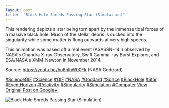 ```yaml
---
layout: post
title:  "Black Hole Shreds Passing Star (Simulation)"
---
```


This rendering depicts a star being torn apart by the immense tidal forces of a massive black hole. Much of the stellar debris is sucked into the singularity while some matter is flung outwards at very high speeds.  
  
This animation was based off a real event (ASASSN-14li) observed by NASA's Chandra X-ray Observatory, Swift Gamma-ray Burst Explorer, and ESA/NASA's XMM-Newton in November 2014.   
  
Source: <https://youtu.be/hu6hIhW00Fk> (NASA Goddard)  
  
[#ScienceGIF](https://plus.google.com/s/%23ScienceGIF/posts) [#Science](https://plus.google.com/s/%23Science/posts) [#GIF](https://plus.google.com/s/%23GIF/posts) [#NASA](https://plus.google.com/s/%23NASA/posts) [#Goddard](https://plus.google.com/s/%23Goddard/posts) [#Space](https://plus.google.com/s/%23Space/posts) [#BlackHole](https://plus.google.com/s/%23BlackHole/posts) [#Star](https://plus.google.com/s/%23Star/posts) [#EventHorizon](https://plus.google.com/s/%23EventHorizon/posts) [#Relativity](https://plus.google.com/s/%23Relativity/posts) [#Singularity](https://plus.google.com/s/%23Singularity/posts) [#Simulation](https://plus.google.com/s/%23Simulation/posts) [#Computer](https://plus.google.com/s/%23Computer/posts)
[View Original Post on Google+](https://plus.google.com/+ColinSullender/posts/1tAYFDNxZx1)

![Black Hole Shreds Passing Star (Simulation)](/assets/img/2015-10-27-Black-Hole-Shreds-Passing-Star-Simulation.gif)
